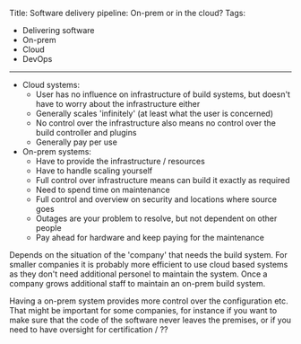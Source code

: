 Title: Software delivery pipeline: On-prem or in the cloud?
Tags:
  - Delivering software
  - On-prem
  - Cloud
  - DevOps
---

- Cloud systems:
    - User has no influence on infrastructure of build systems, but doesn't have to
      worry about the infrastructure either
    - Generally scales 'infinitely' (at least what the user is concerned)
    - No control over the infrastructure also means no control over the build controller
      and plugins
    - Generally pay per use
- On-prem systems:
    - Have to provide the infrastructure / resources
    - Have to handle scaling yourself
    - Full control over infrastructure means can build it exactly as required
    - Need to spend time on maintenance
    - Full control and overview on security and locations where source goes
    - Outages are your problem to resolve, but not dependent on other people
    - Pay ahead for hardware and keep paying for the maintenance

Depends on the situation of the 'company' that needs the build system. For smaller
companies it is probably more efficient to use cloud based systems as they don't need
additional personel to maintain the system. Once a company grows additional staff to
maintain an on-prem build system.

Having a on-prem system provides more control over the configuration etc. That might
be important for some companies, for instance if you want to make sure that the code
of the software never leaves the premises, or if you need to have oversight for
certification / ??